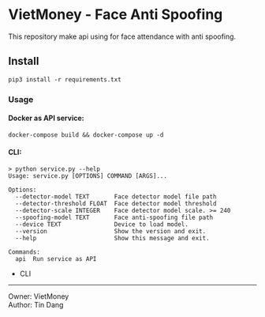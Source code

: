 
# VietMoney - Face Anti Spoofing

This repository make api using for face attendance with anti spoofing.

## Install
```shell
pip3 install -r requirements.txt
```

### Usage

#### Docker as API service:
```shell
docker-compose build && docker-compose up -d
```

#### CLI:
```shell
> python service.py --help
Usage: service.py [OPTIONS] COMMAND [ARGS]...

Options:
  --detector-model TEXT       Face detector model file path
  --detector-threshold FLOAT  Face detector model threshold
  --detector-scale INTEGER    Face detector model scale. >= 240
  --spoofing-model TEXT       Face anti-spoofing file path
  --device TEXT               Device to load model.
  --version                   Show the version and exit.
  --help                      Show this message and exit.

Commands:
  api  Run service as API
```

- CLI

---
Owner: VietMoney  
Author: Tin Dang  
